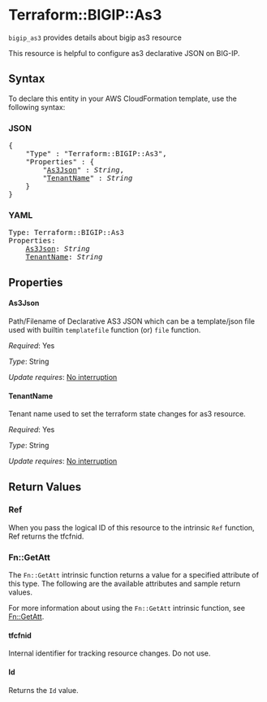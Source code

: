 # Terraform::BIGIP::As3

`bigip_as3` provides details about bigip as3 resource

This resource is helpful to configure as3 declarative JSON on BIG-IP.

## Syntax

To declare this entity in your AWS CloudFormation template, use the following syntax:

### JSON

<pre>
{
    "Type" : "Terraform::BIGIP::As3",
    "Properties" : {
        "<a href="#as3json" title="As3Json">As3Json</a>" : <i>String</i>,
        "<a href="#tenantname" title="TenantName">TenantName</a>" : <i>String</i>
    }
}
</pre>

### YAML

<pre>
Type: Terraform::BIGIP::As3
Properties:
    <a href="#as3json" title="As3Json">As3Json</a>: <i>String</i>
    <a href="#tenantname" title="TenantName">TenantName</a>: <i>String</i>
</pre>

## Properties

#### As3Json

Path/Filename of Declarative AS3 JSON which can be a template/json file used with builtin ```templatefile``` function (or) ```file``` function.

_Required_: Yes

_Type_: String

_Update requires_: [No interruption](https://docs.aws.amazon.com/AWSCloudFormation/latest/UserGuide/using-cfn-updating-stacks-update-behaviors.html#update-no-interrupt)

#### TenantName

Tenant name used to set the terraform state changes for as3 resource.

_Required_: Yes

_Type_: String

_Update requires_: [No interruption](https://docs.aws.amazon.com/AWSCloudFormation/latest/UserGuide/using-cfn-updating-stacks-update-behaviors.html#update-no-interrupt)

## Return Values

### Ref

When you pass the logical ID of this resource to the intrinsic `Ref` function, Ref returns the tfcfnid.

### Fn::GetAtt

The `Fn::GetAtt` intrinsic function returns a value for a specified attribute of this type. The following are the available attributes and sample return values.

For more information about using the `Fn::GetAtt` intrinsic function, see [Fn::GetAtt](https://docs.aws.amazon.com/AWSCloudFormation/latest/UserGuide/intrinsic-function-reference-getatt.html).

#### tfcfnid

Internal identifier for tracking resource changes. Do not use.

#### Id

Returns the <code>Id</code> value.

